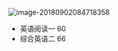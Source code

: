 ![image-20180902084718358](/var/folders/08/f1jkxhcn0gsbdb58551kzws80000gn/T/abnerworks.Typora/image-20180902084718358.png)

- 英语阅读一 60
- 综合英语二 66

